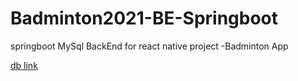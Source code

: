 # Badminton2021-BE-Springboot
springboot MySql BackEnd for react native project -Badminton App

[db link](https://drive.google.com/file/d/138xvOXpCyTKNbG3BXlnp8fY4omn8DaqD/view?usp=sharing)
